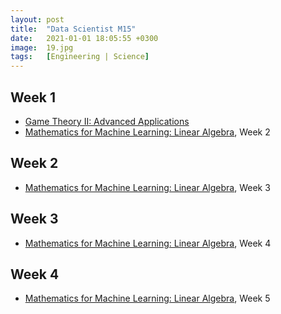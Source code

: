 ```yaml
---
layout: post
title:  "Data Scientist M15"
date:   2021-01-01 18:05:55 +0300
image:  19.jpg
tags:   [Engineering | Science]
---
```

## Week 1
- [Game Theory II: Advanced Applications](https://click.linksynergy.com/deeplink?id=ZbA30aiKocg&mid=40328&murl=https%3A%2F%2Fwww.coursera.org%2Flearn%2Fgame-theory-2)
- [Mathematics for Machine Learning: Linear Algebra](https://www.coursera.org/learn/linear-algebra-machine-learning?ranMID=40328&ranEAID=ZbA30aiKocg&ranSiteID=ZbA30aiKocg-W.L3UKJ6N6zuunXxSWzLCw&siteID=ZbA30aiKocg-W.L3UKJ6N6zuunXxSWzLCw&utm_content=10&utm_medium=partners&utm_source=linkshare&utm_campaign=ZbA30aiKocg#syllabus), Week 2
## Week 2
- [Mathematics for Machine Learning: Linear Algebra](https://www.coursera.org/learn/linear-algebra-machine-learning?ranMID=40328&ranEAID=ZbA30aiKocg&ranSiteID=ZbA30aiKocg-W.L3UKJ6N6zuunXxSWzLCw&siteID=ZbA30aiKocg-W.L3UKJ6N6zuunXxSWzLCw&utm_content=10&utm_medium=partners&utm_source=linkshare&utm_campaign=ZbA30aiKocg#syllabus), Week 3

## Week 3
- [Mathematics for Machine Learning: Linear Algebra](https://www.coursera.org/learn/linear-algebra-machine-learning?ranMID=40328&ranEAID=ZbA30aiKocg&ranSiteID=ZbA30aiKocg-W.L3UKJ6N6zuunXxSWzLCw&siteID=ZbA30aiKocg-W.L3UKJ6N6zuunXxSWzLCw&utm_content=10&utm_medium=partners&utm_source=linkshare&utm_campaign=ZbA30aiKocg#syllabus), Week 4

## Week 4
- [Mathematics for Machine Learning: Linear Algebra](https://www.coursera.org/learn/linear-algebra-machine-learning?ranMID=40328&ranEAID=ZbA30aiKocg&ranSiteID=ZbA30aiKocg-W.L3UKJ6N6zuunXxSWzLCw&siteID=ZbA30aiKocg-W.L3UKJ6N6zuunXxSWzLCw&utm_content=10&utm_medium=partners&utm_source=linkshare&utm_campaign=ZbA30aiKocg#syllabus), Week 5


[jekyll-docs]: https://jekyllrb.com/docs/home
[jekyll-gh]:   https://github.com/jekyll/jekyll
[jekyll-talk]: https://talk.jekyllrb.com/
